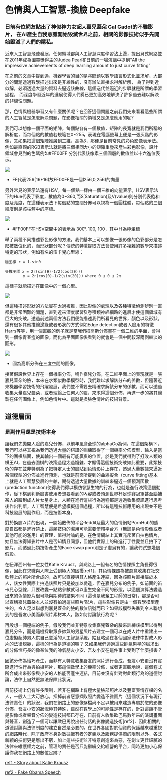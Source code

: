 # 色情與人工智慧-換臉 Deepfake #

### 日前有位網友貼出了神似神力女超人嘉兒蓋朵 Gal Gadot的不雅影片， 在AI產生自我意識開始毀滅世界之前，相關的影像技術似乎先開始毀滅了人們的隱私。 #



近來人工智慧飛速發展，任何領域都與人工智慧深度學習沾上邊，提出貝式網路並在2011年成為圖靈獎得主的Judea Pearl在日前的一場演講中提到“All the impressive achievements of deep learning amount to just curve fitting”

在之前的文章中提到過，機器學習的目的是將問題以數學語言形式化並求解，大部分的問題透過數學描述出來是非線性的，沒有辦法直接求得解析解，
為了得到近似解，必須透過大量的資料去逼近該曲線，這個迭代並逼近的步驟就是所謂的學習過程，
而深度學習近年的進展使得人們得已更加高效地解決了許多過去難以解決的非線性問題。

那，色情與機器學習又有什麼關係呢？在回答這個問題之前我們先來看看這些所謂的人工智慧是怎麼解決問題，在影像相關的領域又是怎麼應用的呢?

我們可以想像一個平面的矩陣，每個點各有一個數值，矩陣的長寬就是我們所稱的解析度，而每個點的數值若規範在0~255，表現在電腦螢幕上便是一張灰階的影像，又如果把這個矩陣推廣到三維，高為3，那便是目前常見的彩色影像表示法。例如最直觀的RGB表示法就是將三個相同大小的矩陣重疊來產生彩色影像，設計領域會見到的色碼例如#FF00FF 分別代表該像素三個圖層的數值並以十六進位表示。

<img src="https://convertingcolors.com/background-FF00FF.svg"/>  

- FF代表256(16*16)故FF00FF是一個(256,0,256)的向量

另外常見的表示法還有HSV，每一個點一樣由一個三維的向量表示，HSV表示法下的Hue代表了彩度，數值為0~360,而S(Saturation)及V(value)則分別代表飽和度及亮度，在這種表示法下每個點的空間分佈可以視為一個圓柱體，每個點的三個維度則是該柱體中的座標。


<img src="https://upload.wikimedia.org/wikipedia/commons/thumb/a/a0/Hsl-hsv_models.svg/800px-Hsl-hsv_models.svg.png" />


- #FF00FF在HSV空間中的表示為 300°, 100, 100，其中Ｈ為極坐標


舉了兩種不同描述彩色影像的方法，我們基本上可以想像一張影像的色彩部分是怎麼被數位化的，而形狀部分呢？傳統的特徵提取方法會使用許多複雜的數學來描述特定的形狀，例如有名的笛卡兒心型線：

    極坐標 r = 1-sinθ
    
    參數座標 x = 2r(sin(θ)-1/2(cos(2θ)))
            y = 2r(cos(θ)-1/2(sin(2θ))) where 0 ≤ θ ≤ 2π 

這樣子就能描述在圖像中的一個心型。


<img src="https://i.imgur.com/3Jkls23.png" />

但這種描述形狀的方法實在太過複雜，因此影像的處理以及各種特徵偵測辨別一直都是非常困難的問題，直到近來深度學習及卷積類神經網路的進展才使這個領域有巨大的突破。透過前述兩個方法我們便能描述我們所看見的世界，顏色以及形狀。還有很多其他描繪邊緣或者形狀的方式例如Edge detection或者人臉用的特徵Harrs等等，用一個直觀的例子就是當我們把高斯分佈畫在一個二維的平面，會得到一個像青春痘的圖像。而化為平面圖像後看到的就會是一個中間較深兩側較淡的圓形。

<img src = "https://www.researchgate.net/profile/Joern_Anemueller/publication/2906197/figure/fig1/AS:341348478668804@1458395227077/Circular-symmetric-super-Gaussian-probability-density-function-P.png" />


- 圖為高斯分佈在三度空間的圖像。

接著假設世界上存在一個機率分佈，稱作嘉兒分佈，在二維平面上的表現就是一張嘉兒蓋朵的臉，本來在求類似數學模型時，我們難以求解該分布的係數，但隨著近來機器學習技術的飛躍發展，我們並不需要去精確求解該分布的係數，而可以透過收集大量嘉兒蓋朵，或者理論上任何人的臉，來求得這個分佈，再進一步的將其繪製在任何圖像上，例如色情片中。這就是換臉色情片的技術背景。

## 道德層面

### 是副作用還是技術本身

讓我們先拋開人臉的嘉兒分佈，以前年風靡全球的alphaGo為例，在這個架構下，我們可以將其視為我們透過大量的棋譜的訓練取得了一個機率分佈模型，輸入是當下的圍棋譜面，使其輸出一個最有可能贏棋的位置，於是我們就得到了打敗人類的棋王AI，在過去圍棋的決策過程太過複雜，才顯得這個技術突破如此重要，此類技術的存在並非特別為了把特定人士的臉貼到色情影片上存在，透過大量數據來逼近某個模型的分佈並進行預測，也就是前面所提到的曲線擬合（curve fitting)基本上就是人工智慧發展的主軸，期待透過大量數據的訓練來逼近一個預測函數(prediction function)使得我們得以模仿智慧生物的行為，也就是進行決策這個動作，從下棋到判斷臉書使用者想要看到的內容或者預測世界杯足球賽冠軍甚至腦補某人的臉到成人片女星身上，人類在進行這些行為過程都是透過收集資訊進行思考後作出判斷，人工智慧便是希望模擬這個過程，所以有這種技術應用的出現並不是科技發展的副作用，而是技術本身。

對於換臉Ａ片的出現，一開始散佈的平台Reddit及最大的色情網站PornHub的態度自然都是進行禁止，這類技術的濫用可能需要倚賴平台方（無論是色情影像或者其他可能的濫用）的管理，值得討論的是，在色情網站上其實充斥著自拍色情片，姑且無法得知影片中人是否知情且同意，但他們實際上的確進行了性愛並且拍下了影片，而透過此類技術產生的Face swap porn則是子虛烏有的，讓我們試想幾個假設。

在紐澤西州有一位女性Katie Krausz，與網路上一組有名的色情裸照主角長得很像，因此在求職與人際上受到極大的困擾[ref1]，其色情裸照為被惡意收集在社交軟體上的照片所合成的，故可以直接與其人格產生連結，因為該照片直接屬於本人，該女性實際上拍過該照片只是被加以變造，但在嘉兒分布的例子，如前面的笛卡兒心型線，只要改變一點點參數就可以產生完全不同的形態，以這個演算法變造出來的色情影片很可能與期待的結果不同（這也是我輩工程師的日常)，那是否可以宣稱嘉兒蓋朵本人並沒有拍過這些照片/影片，這些影像只是由一個數學模型產生的，令人足以聯想到嘉兒蓋朵的臉的數位訊號而已？如果該模型失準到令人聯想到的是吾友小美而非照片素材本人，該如何討論該行為呢？

再設想一個極端的例子，假設我們並非特意收集嘉兒蓋朵的臉來訓練該模型以得到嘉兒分佈，而是隨機採取眾多帥氣的男星照片去建立一個可以在成人片中重建出一位虛擬超帥男人供自己意淫的人工智慧系統，姑且略過在各個國家法律中對成人影片的法律規範，這樣的行為是道德的嗎？ 又如果我們透過這些帥氣男星的臉求出的分佈恰巧長的像某位我的帥氣朋友小安，吾友小安在這件事上受到了什麼損害？ 

因該分佈為恰巧產生，而非有人特意收集吾友的照片進行合成，吾友小安更沒有實際進行性行為與拍攝照片，那這個數學上的機率分佈，或者更直觀地說，這個程式所合成出來影像與小安的人格能否產生連結，目前並沒有針對對此類行為的道德討論，法律上自然更無法保障此狀況。

目前技術上仍有許多限制，若非在網路上有極大量臉部照片以及豐富表情存檔的名人，一般人士大可放心，扣掉前者惡意擷取照片變造不雅圖片（這個狀況下有現行法律責任）的狀況，我們在網路上的影像存檔尚不足以被用來建造專屬於您的影像分佈，吾友小安的狀況極其特殊，雖然在數學上的可能性是存在的，針對這類不管是影像或者聲音分佈的變造技術都已存在，日前有人收集歐巴馬數年來的演講畫面與聲音，創造了一個可以讓歐巴馬說出任何話的影像變造技術[ref2]．因此相關的道德討論與法律制度的建立自然是必要的，在世界各國對於個資的保護越來越重視的網路時代，除了政府本身對數據擁有者的定義以及服務提供商的限制以外，各式新穎的技術更是層出不窮，加上這些技術並非特意創造來為惡，在創立更佳細膩的法律來維護權力之前，管理的責任是否只能繼續交給經營的平台，同時更加小心保護你我在網路上的數位足跡？


[ref1 - Story about Katie Krausz](https://www.northjersey.com/story/news/bergen/old-tappan/2017/12/26/paramus-woman-speaks-out-discovering-fake-nude-photos-herself-online/962938001/)

[ref2 - Fake Obama Speech](https://www.bbc.com/news/av/technology-40598465/fake-obama-created-using-ai-tool-to-make-phoney-speeches)
